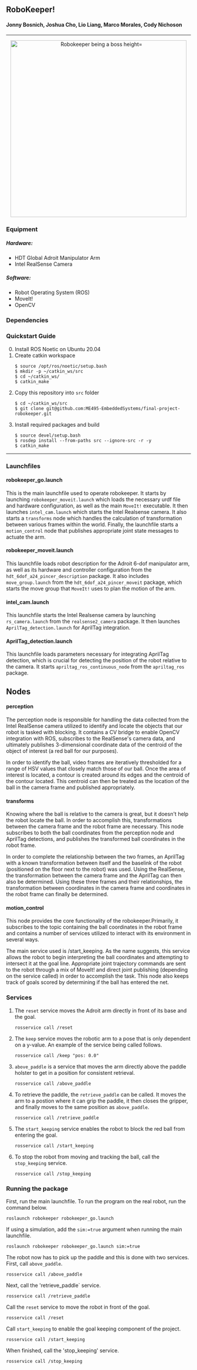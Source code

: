 ## RoboKeeper!
#### Jonny Bosnich, Joshua Cho, Lio Liang, Marco Morales, Cody Nichoson 
****
<p align="center">
<img src="https://user-images.githubusercontent.com/62906322/144802674-e79eaead-e5f2-4155-9ca0-5d0346366a89.gif" alt="Robokeeper being a boss height="270" width="480" />

 </p>

### Equipment
##### Hardware:
- HDT Global Adroit Manipulator Arm
- Intel RealSense Camera
##### Software:
- Robot Operating System (ROS)
- MoveIt!
- OpenCV

### Dependencies

### Quickstart Guide
0. Install ROS Noetic on Ubuntu 20.04
1. Create catkin workspace
    ```
    $ source /opt/ros/noetic/setup.bash
    $ mkdir -p ~/catkin_ws/src
    $ cd ~/catkin_ws/
    $ catkin_make
    ```
2. Copy this repository into `src` folder
    ```
    $ cd ~/catkin_ws/src
    $ git clone git@github.com:ME495-EmbeddedSystems/final-project-robokeeper.git
    ```
3. Install required packages and build
    ```
    $ source devel/setup.bash
    $ rosdep install --from-paths src --ignore-src -r -y
    $ catkin_make
    ```
****
### Launchfiles
#### robokeeper_go.launch
This is the main launchfile used to operate robokeeper. It starts by launching `robokeeper_moveit.launch` which loads the necessary urdf file and hardware configuration, as well as the main `MoveIt!` executable. It then launches `intel_cam.launch` which starts the Intel Realsense camera. It also starts a `transforms` node which handles the calculation of transformation between various frames within the world. Finally, the launchfile starts a `motion_control` node that publishes appropriate joint state messages to actuate the arm. 

#### robokeeper_moveit.launch
This launchfile loads robot description for the Adroit 6-dof manipulator arm, as well as its hardware and controller configuration from the `hdt_6dof_a24_pincer_description` package. It also includes `move_group.launch` from the `hdt_6dof_a24_pincer_moveit` package, which starts the move group that `MoveIt!` uses to plan the motion of the arm.

#### intel_cam.launch
This launchfile starts the Intel Realsense camera by launching `rs_camera.launch` from the `realsense2_camera` package. It then launches `AprilTag_detection.launch` for AprilTag integration.

#### AprilTag_detection.launch
This launchfile loads parameters necessary for integrating AprilTag detection, which is crucial for detecting the position of the robot relative to the camera. It starts `apriltag_ros_continuous_node` from the `apriltag_ros` package.

## Nodes
#### perception
The perception node is responsible for handling the data collected from the Intel RealSense camera utilized to identify and locate the objects that our robot is tasked with blocking. It contains a CV bridge to enable OpenCV integration with ROS, subscribes to the RealSense's camera data, and ultimately publishes 3-dimensional coordinate data of the centroid of the object of interest (a red ball for our purposes).

In order to identify the ball, video frames are iteratively thresholded for a range of HSV values that closely match those of our ball. Once the area of interest is located, a contour is created around its edges and the centroid of the contour located. This centroid can then be treated as the location of the ball in the camera frame and published appropriately.

#### transforms
Knowing where the ball is relative to the camera is great, but it doesn't help the robot locate the ball. In order to accomplish this, transformations between the camera frame and the robot frame are necessary. This node subscribes to both the ball coordinates from the perception node and AprilTag detections, and publishes the transformed ball coordinates in the robot frame.

In order to complete the relationship between the two frames, an AprilTag with a known transformation between itself and the baselink of the robot (positioned on the floor next to the robot) was used. Using the RealSense, the transformation between the camera frame and the AprilTag can then also be determined. Using these three frames and their relationships, the transformation between coordinates in the camera frame and coordinates in the robot frame can finally be determined.

#### motion_control
This node provides the core functionality of the robokeeper.Primarily, it subscribes to the topic containing the ball coordinates in the robot frame and contains a number of services utilized to interact with its environment in several ways.

The main service used is /start_keeping. As the name suggests, this service allows the robot to begin interpreting the ball coordinates and attempting to intersect it at the goal line. Appropriate joint trajectory commands are sent to the robot through a mix of MoveIt! and direct joint publishing (depending on the service called) in order to accomplish the task. This node also keeps track of goals scored by determining if the ball has entered the net.

### Services
1. The `reset` service moves the Adroit arm directly in front of its base and the goal.

    `
    rosservice call /reset
    `

2. The `keep` service moves the robotic arm to a pose that is only dependent on a y-value. An example of the service being called follows.

    `
    rosservice call /keep "pos: 0.0"
    `

3. `above_paddle` is a service that moves the arm directly above the paddle holster to get in a position for consistent retrieval.

    `
    rosservice call /above_paddle
    `

4. To retrieve the paddle, the `retrieve_paddle` can be called. It moves the arm to a postion where it can grip the paddle, it then closes the gripper, and finally moves to the same position as `above_paddle`.

    `
    rosservice call /retrieve_paddle
    `

5. The `start_keeping` service enables the robot to block the red ball from entering the goal. 

    `
    rosservice call /start_keeping
    `

6. To stop the robot from moving and tracking the ball, call the `stop_keeping` service.

    `
    rosservice call /stop_keeping 
    `

### Running the package
First, run the main launchfile. To run the program on the real robot, run the command below.

`
roslaunch robokeeper robokeeper_go.launch
`

If using a simulation, add the `sim:=true` argument when running the main launchfile.

`
roslaunch robokeeper robokeeper_go.launch sim:=true
`

The robot now has to pick up the paddle and this is done with two services. First, call `above_paddle`.

`
rosservice call /above_paddle
`

Next, call the 'retrieve_paddle` service.

`
rosservice call /retrieve_paddle
`

Call the `reset` service to move the robot in front of the goal.

`
rosservice call /reset
`

Call `start_keeping` to enable the goal keeping component of the project.

`
rosservice call /start_keeping
`

When finished, call the 'stop_keeping' service.

`
rosservice call /stop_keeping 
`